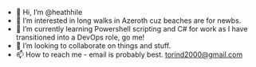 - 👋 Hi, I’m @heathhile
- 👀 I’m interested in long walks in Azeroth cuz beaches are for newbs.
- 🌱 I’m currently learning Powershell scripting and C# for work as I have transitioned into a DevOps role, go me!
- 💞️ I’m looking to collaborate on things and stuff.
- 📫 How to reach me - email is probably best. torind2000@gmail.com

<!---
heathhile/heathhile is a ✨ special ✨ repository because its `README.md` (this file) appears on your GitHub profile.
You can click the Preview link to take a look at your changes.
--->
